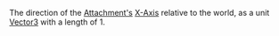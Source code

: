 The direction of the [Attachment's](https://create.roblox.com/docs/reference/engine/classes/Attachment) [X-Axis](https://create.roblox.com/docs/reference/engine/classes/Attachment#Axis)
relative to the world, as a unit [Vector3](https://developer.roblox.com/en-us/api-reference/datatype/Vector3) with a length of 1.